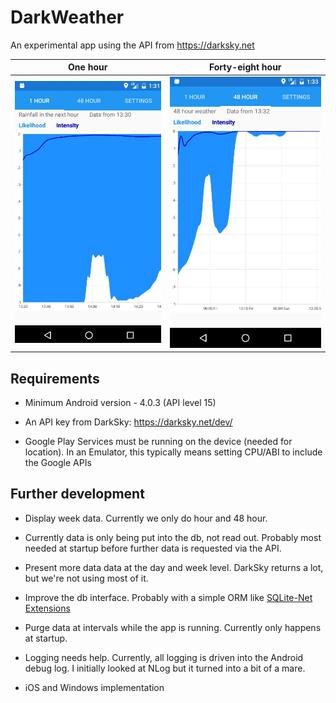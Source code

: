 # DarkWeather

An experimental app using the API from https://darksky.net

One hour           |  Forty-eight hour
:-------------------------:|:-------------------------:
![One hour](https://github.com/alandixon/DarkWeather/blob/master/Images/OneHourRainfallExample.JPG)  |  ![48 hour](https://github.com/alandixon/DarkWeather/blob/master/Images/FortyEightHourRainfallExample.JPG)



## Requirements

* Minimum Android version - 4.0.3 (API level 15)

* An API key from DarkSky: https://darksky.net/dev/

* Google Play Services must be running on the device (needed for location).
In an Emulator, this typically means setting CPU/ABI to include the Google APIs

## Further development

* Display week data. Currently we only do hour and 48 hour.

* Currently data is only being put into the db, not read out. Probably most needed at startup before further data is requested via the API.

* Present more data data at the day and week level. DarkSky returns a lot, but we're not using most of it.
 
* Improve the db interface. Probably with a simple ORM like [SQLite-Net Extensions](https://bitbucket.org/twincoders/sqlite-net-extensions)

* Purge data at intervals while the app is running. Currently only happens at startup.

* Logging needs help. Currently, all logging is driven into the Android debug log. I initially looked at NLog but it turned into a bit of a mare.

* iOS and Windows implementation